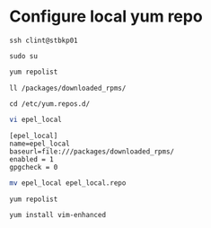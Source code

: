 # Configure local yum repo
```
ssh clint@stbkp01
```
```
sudo su
```
```bash
yum repolist
```
```
ll /packages/downloaded_rpms/
```
```
cd /etc/yum.repos.d/
```
```bash
vi epel_local
```
```vi
[epel_local]
name=epel_local
baseurl=file:///packages/downloaded_rpms/
enabled = 1
gpgcheck = 0
```
```bash
mv epel_local epel_local.repo
```
```bash
yum repolist
```
```bash
yum install vim-enhanced
```



